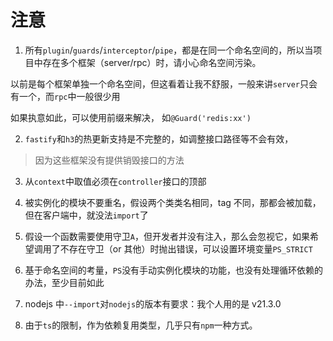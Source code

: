 # 注意

1. 所有`plugin`/`guards`/`interceptor`/`pipe`，都是在同一个命名空间的，所以当项目中存在多个框架（server/rpc）时，请小心命名空间污染。

以前是每个框架单独一个命名空间，但这看着让我不舒服，一般来讲`server`只会有一个，而`rpc`中一般很少用

如果执意如此，可以使用前缀来解决， 如`@Guard('redis:xx')`

2. `fastify`和`h3`的热更新支持是不完整的，如调整接口路径等不会有效，

> 因为这些框架没有提供销毁接口的方法

3. 从`context`中取值必须在`controller`接口的顶部

4. 被实例化的模块不要重名，假设两个类类名相同，tag 不同，那都会被加载，但在客户端中，就没法`import`了

5. 假设一个函数需要使用守卫`A`，但开发者并没有注入，那么会忽视它，如果希望调用了不存在守卫（or 其他）时抛出错误，可以设置环境变量`PS_STRICT`

6. 基于命名空间的考量，`PS`没有手动实例化模块的功能，也没有处理循环依赖的办法，至少目前如此

7. nodejs 中`--import`对`nodejs`的版本有要求：我个人用的是 v21.3.0

8. 由于`ts`的限制，作为依赖复用类型，几乎只有`npm`一种方式。


